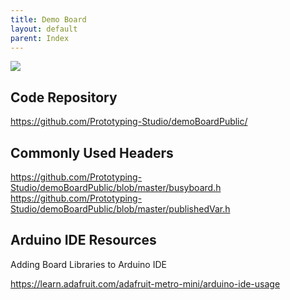 ```yaml
---
title: Demo Board
layout: default
parent: Index
---
```


![](../attachments/pxl_20240822_144006532.png)
## Code Repository
<https://github.com/Prototyping-Studio/demoBoardPublic/>
## Commonly Used Headers
<https://github.com/Prototyping-Studio/demoBoardPublic/blob/master/busyboard.h>
<https://github.com/Prototyping-Studio/demoBoardPublic/blob/master/publishedVar.h>
## Arduino IDE Resources
Adding Board Libraries to Arduino IDE

<https://learn.adafruit.com/adafruit-metro-mini/arduino-ide-usage>


